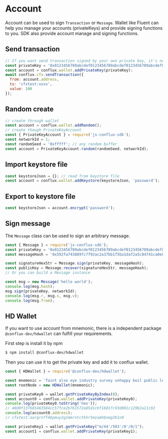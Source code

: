 # Account

Account can be used to sign `Transaction` or `Message`. Wallet like Fluent can help you manage your accounts (privateKeys) and provide signing functions to you.
SDK also provide account manage and signing functions.

## Send transaction

```js
// If you want send transaction signed by your own private key, it's need add to wallet before you send transaction
const privateKey = '0x0123456789abcdef0123456789abcdef0123456789abcdef0123456789abcdef';  // use your own private key
const account = conflux.wallet.addPrivateKey(privateKey);
await conflux.cfx.sendTransaction({
  from: account.address,
  to: 'cfxtest:xxxx',
  value: 100
});
```

## Random create

```js
// create through wallet
const account = conflux.wallet.addRandom();
// create though PrivateKeyAccount
const { PrivateKeyAccount } = require('js-conflux-sdk');
const networkId = 1;
const randomSeed = '0xfffff'; // any random buffer
const account = PrivateKeyAccount.random(randomSeed, networkId);
```

## Import keystore file

```js
const keystoreJson = {}; // read from keystore file
const account = conflux.wallet.addKeystore(keystoreJson, 'password');
```

## Export to keystore file

```js
const keystoreJson = account.encrypt('password');
```

## Sign message

The `Message` class can be used to sign an arbitrary message. 

```js
const { Message } = require('js-conflux-sdk');
const privateKey = '0x0123456789abcdef0123456789abcdef0123456789abcdef0123456789abcdef'; // privateKey
const messageHash = '0x592fa743889fc7f92ac2a37bb1f5ba1daf2a5c84741ca0e0061d243a2e6707ba';

const signatureHexStr = Message.sign(privateKey, messageHash);
const publicKey = Message.recover(signatureHexStr, messageHash);
// Or you can build a Message instance

const msg = new Message('hello world');
console.log(msg.hash);
msg.sign(privateKey, networkId);
console.log(msg.r, msg.s, msg.v);
console.log(msg.from);
```

## HD Wallet

If you want to use account from mnemonic, there is a independent package `@conflux-dev/hdwallet` can fulfill your requirements.

First step is install it by npm

```sh
$ npm install @conflux-dev/hdwallet
```

Then you can use it to get the private key and add it to conflux wallet.

```js
const { HDWallet } = require('@conflux-dev/hdwallet');

const mnemonic = 'faint also eye industry survey unhappy boil public lemon myself cube sense';
const rootNode = new HDWallet(mnemonic);

const privateKey0 = wallet.getPrivateKeyByIndex(0);
const account0 = conflux.wallet.addPrivateKey(privateKey0);
console.log(privateKey0.toString('hex'));
// 40d0f137665463584cc57fce2b761572a85d1cbf1601fc93d001c129b2a11c92
console.log(account0.address);
// cfxtest:aargrnff46pmuy2g1mmrntctkhr5mzamh6nmg361n0

const privateKey1 = wallet.getPrivateKey("m/44'/503'/0'/0/1");
const account1 = conflux.wallet.addPrivateKey(privateKey1);
```